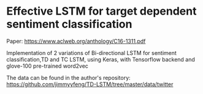# Effective LSTM for target dependent sentiment classification

Paper: https://www.aclweb.org/anthology/C16-1311.pdf

Implementation of 2 variations of Bi-directional LSTM for sentiment classification,TD and TC LSTM, using Keras, with Tensorflow backend and glove-100 pre-trained word2vec

The data can be found in the author's repository:
https://github.com/jimmyyfeng/TD-LSTM/tree/master/data/twitter

